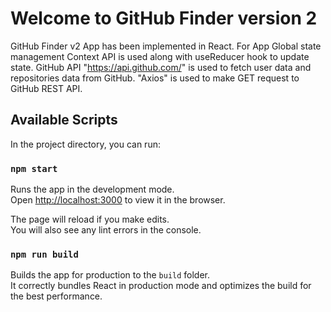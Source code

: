 # Welcome to GitHub Finder version 2

GitHub Finder v2 App has been implemented in React. For App Global state management Context API is used along with useReducer hook to update state. GitHub API "https://api.github.com/" is used to fetch user data and repositories data from GitHub. "Axios" is used to make GET request to GitHub REST API.


## Available Scripts

In the project directory, you can run:

### `npm start`

Runs the app in the development mode.\
Open [http://localhost:3000](http://localhost:3000) to view it in the browser.

The page will reload if you make edits.\
You will also see any lint errors in the console.

### `npm run build`

Builds the app for production to the `build` folder.\
It correctly bundles React in production mode and optimizes the build for the best performance.
